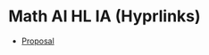 # Math AI HL IA (Hyprlinks)

- [Proposal](https://docs.google.com/document/d/1kRNZHWa7TjomApxAYSsG-g3f8FRUW7NBvztYweYbGAs/edit)
